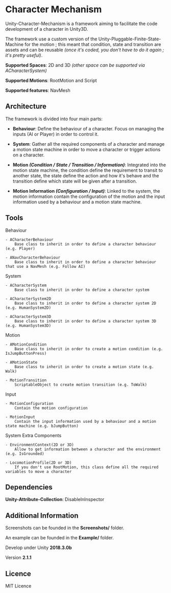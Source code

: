 # Character Mechanism

Unity-Character-Mechanism is a framework aiming to facilitate the
code development of a character in Unity3D.

The framework use a custom version of the
Unity-Pluggable-Finite-State-Machine for the motion ; this meant that
condition, state and transition are assets and can be reusable
*(once it's coded, you don't have to do it again ; it's pretty useful)*.

**Supported Spaces**: 2D and 3D *(other space can be supported via
ACharacterSystem)*

**Supported Motions**: RootMotion and Script

**Supported features**: NavMesh

## Architecture

The framework is divided into four main parts: 

- **Behaviour**: Define the behaviour of a character. Focus on 
managing the inputs (AI or Player) in order to control it.

- **System**: Gather all the required components of a character and
manage a motion state machine in order to move a character or trigger
actions on a character.

- **Motion *(Condition / State / Transition / Information)***:
Integrated into the motion state machine, the condition define the
requirement to transit to another state, the state define the action
and how it's behave and the transition define which state will be given
after a transition.

- **Motion Information *(Configuration / Input)***: Linked to the 
system, the motion information contain the configuration of the 
motion and the input information used by a behaviour and a motion
state machine.

## Tools

Behaviour

    - ACharacterBehaviour
        Base class to inherit in order to define a character behaviour (e.g. Player)
    
    - ANavCharacterBehaviour
        Base class to inherit in order to define a character behaviour that use a NavMesh (e.g. Follow AI)

System

    - ACharacterSystem
        Base class to inherit in order to define a character system
    
    - ACharacterSystem2D
        Base class to inherit in order to define a character system 2D (e.g. HumanSystem2D)
    
    - ACharacterSystem3D
        Base class to inherit in order to define a character system 3D (e.g. HumanSystem3D)

Motion

    - AMotionCondition
        Base class to inherit in order to create a motion condition (e.g. IsJumpButtonPress)
    
    - AMotionState
        Base class to inherit in order to create a motion state (e.g. Walk)
    
    - MotionTransition
        ScriptableObject to create motion transition (e.g. ToWalk)

Input

    - MotionConfiguration
        Contain the motion configuration
        
    - MotionInput
        Contain the input information used by a behaviour and a motion state machine (e.g. bJumpButton)

System Extra Components

    - EnvironmentContext(2D or 3D)
        Allow to get information between a character and the environment (e.g. IsGrounded)
    
    - LocomotionProfile(2D or 3D)
        If you don't use RootMotion, this class define all the required variables to move a character

## Dependencies

**Unity-Attribute-Collection**: DisableInInspector
        
## Additional Information

Screenshots can be founded in the **Screenshots/** folder.

An example can be founded in the **Example/** folder.

Develop under Unity **2018.3.0b**

Version **2.1.1**

## Licence

MIT Licence